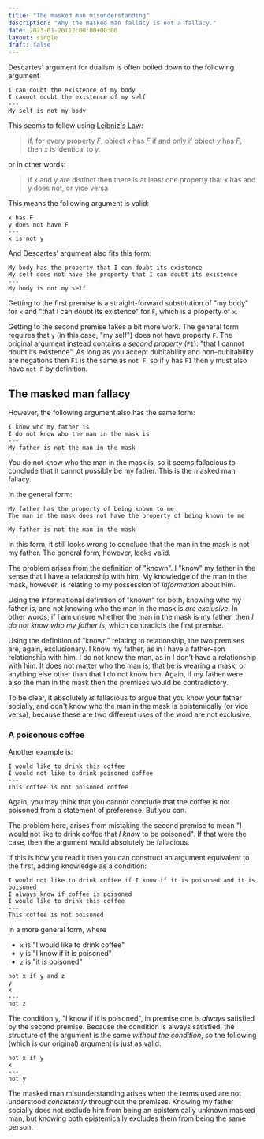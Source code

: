 ```yaml
---
title: "The masked man misunderstanding"
description: "Why the masked man fallacy is not a fallacy."
date: 2023-01-20T12:00:00+00:00
layout: single
draft: false
---
```


Descartes' argument for dualism is often boiled down to the following argument

```
I can doubt the existence of my body
I cannot doubt the existence of my self
---
My self is not my body
```

This seems to follow using [Leibniz's Law](https://plato.stanford.edu/entries/identity-indiscernible/):

> if, for every property _F_, object _x_ has _F_ if and only if object _y_ has _F_, then _x_ is identical to _y_.

or in other words:

> if x and y are distinct then there is at least one property that x has and y does not, or vice versa

This means the following argument is valid:

```
x has F
y does not have F
---
x is not y
```

And Descartes' argument also fits this form:

```
My body has the property that I can doubt its existence
My self does not have the property that I can doubt its existence
---
My body is not my self
```

Getting to the first premise is a straight-forward substitution of "my body" for `x` and "that I can doubt its existence" for `F`, which is a property of `x`.

Getting to the second premise takes a bit more work. The general form requires that `y` (in this case, "my self") does not have property `F`. The original argument instead contains a _second property_ (`F1`): "that I cannot doubt its existence". As long as you accept dubitability and non-dubitability are negations then `F1` is the same as `not F`, so if `y` has `F1` then `y` must also have `not F` by definition.

## The masked man fallacy

However, the following argument also has the same form:

```
I know who my father is
I do not know who the man in the mask is
---
My father is not the man in the mask
```

You do not know who the man in the mask is, so it seems fallacious to conclude that it cannot possibly be my father. This is the masked man fallacy.

In the general form:

```
My father has the property of being known to me
The man in the mask does not have the property of being known to me
---
My father is not the man in the mask
```

In this form, it still looks wrong to conclude that the man in the mask is not my father. The general form, however, looks valid.

The problem arises from the definition of "known". I "know" my father in the sense that I have a relationship with him. My knowledge of the man in the mask, however, is relating to my possession of _information_ about him.

Using the informational definition of "known" for both, knowing who my father is, and not knowing who the man in the mask is _are exclusive_. In other words, if I am unsure whether the man in the mask is my father, then _I do not know who my father is_, which contradicts the first premise.

Using the definition of "known" relating to relationship, the two premises are, again, exclusionary. I know my father, as in I have a father-son relationship with him. I do not know the man, as in I don't have a relationship with him. It does not matter who the man is, that he is wearing a mask, or anything else other than that I do not know him. Again, if my father were also the man in the mask then the premises would be contradictory.

To be clear, it absolutely _is_ fallacious to argue that you know your father socially, and don't know who the man in the mask is epistemically (or vice versa), because these are two different uses of the word are not exclusive.

### A poisonous coffee

Another example is:

```
I would like to drink this coffee
I would not like to drink poisoned coffee
---
This coffee is not poisoned coffee
```

Again, you may think that you cannot conclude that the coffee is not poisoned from a statement of preference. But you can.

The problem here, arises from mistaking the second premise to mean "I would not like to drink coffee that _I know_ to be poisoned". If that were the case, then the argument would absolutely be fallacious.

If this is how you read it then you can construct an argument equivalent to the first, adding knowledge as a condition:

```
I would not like to drink coffee if I know if it is poisoned and it is poisoned
I always know if coffee is poisoned
I would like to drink this coffee
---
This coffee is not poisoned
```

In a more general form, where

- `x` is "I would like to drink coffee"
- `y` is "I know if it is poisoned"
- `z` is "it is poisoned"

```
not x if y and z
y
x
---
not z
```

The condition `y`, "I know if it is poisoned", in premise one is _always_ satisfied by the second premise. Because the condition is always satisfied, the structure of the argument is the same _without the condition_, so the following (which is our original) argument is just as valid:

```
not x if y
x
---
not y
```

The masked man misunderstanding arises when the terms used are not understood _consistently_ throughout the premises. Knowing my father socially does not exclude him from being an epistemically unknown masked man, but knowing both epistemically excludes them from being the same person.
